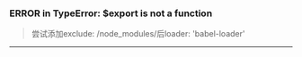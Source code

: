 ### ERROR in   TypeError: $export is not a function
> 尝试添加exclude: /node_modules/后loader: 'babel-loader'

---

